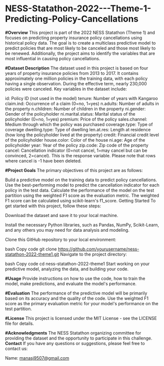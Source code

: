 # NESS-Statathon-2022---Theme-1-Predicting-Policy-Cancellations
**#Overview**
This project is part of the 2022 NESS Statathon (Theme 1) and focuses on predicting property insurance policy cancellations using historical policy data. The goal is to create a multiclass predictive model to predict policies that are most likely to be canceled and those most likely to be renewed. Additionally, the project aims to identify the variables that are most influential in causing policy cancellations.

**#Dataset Description**
The dataset used in this project is based on four years of property insurance policies from 2013 to 2017. It contains approximately one million policies in the training data, with each policy having a single observation. During the effective term, nearly 230,000 policies were canceled. Key variables in the dataset include:

id: Policy ID (not used in the model)
tenure: Number of years with Kangaroo
claim.ind: Occurrence of a claim (0=no, 1=yes)
n.adults: Number of adults in the property
n.children: Number of children in the property
ni.gender: Gender of the policyholder
ni.marital.status: Marital status of the policyholder (0=no, 1=yes)
premium: Price of the policy
sales.channel: Medium through which the policy was purchased
coverage.type: Type of coverage
dwelling.type: Type of dwelling
len.at.res: Length at residence (how long the policyholder lived at the property)
credit: Financial credit level of the policyholder
house.color: Color of the house
ni.age: Age of the policyholder
year: Year of the policy
zip.code: Zip code of the property
cancel: Cancellation indicator (0=not cancel, 1=may cancel but can be convinced, 2=cancel). This is the response variable.
Please note that rows where cancel is -1 have been deleted.

**#Project Goals**
The primary objectives of this project are as follows:

Build a predictive model on the training data to predict policy cancellations.
Use the best-performing model to predict the cancellation indicator for each policy in the test data.
Calculate the performance of the model on the test partition using the weighted F1 score as the evaluation metric. The weighted F1 score can be calculated using scikit-learn's f1_score.
Getting Started
To get started with this project, follow these steps:

Download the dataset and save it to your local machine.

Install the necessary Python libraries, such as Pandas, NumPy, Scikit-Learn, and any others you may need for data analysis and modeling.

Clone this GitHub repository to your local environment:

bash
Copy code
git clone https://github.com/yourusername/ness-statathon-2022-theme1.git
Navigate to the project directory:

bash
Copy code
cd ness-statathon-2022-theme1
Start working on your predictive model, analyzing the data, and building your code.

**#Usage**
Provide instructions on how to use the code, how to train the model, make predictions, and evaluate the model's performance.

**#Evaluation**
The performance of the predictive model will be primarily based on its accuracy and the quality of the code. Use the weighted F1 score as the primary evaluation metric for your model's performance on the test partition.

**#License**
This project is licensed under the MIT License - see the LICENSE file for details.

**#Acknowledgments**
The NESS Statathon organizing committee for providing the dataset and the opportunity to participate in this challenge.
**Contact**
If you have any questions or suggestions, please feel free to contact us:

Name: manasj9507@gmail.com 



